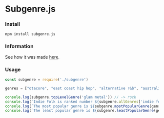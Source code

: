 # Subgenre.js

### Install

```
npm install subgenre.js
```
### Information

See how it was made [here](https://www.reddit.com/r/dataisbeautiful/comments/gfi9sv/oc_every_music_subgenre_built_from_everynoisecom/).
### Usage

```javascript
const subgenre = require('./subgenre')

genres = ["otacore", "east coast hip hop", "alternative r&b", "australian pop",'pop']

console.log(subgenre.topLevelGenre('glam metal')) // -> rock
console.log(`Indie Folk is ranked number ${subgenre.allGenres['indie folk']}`) // ->  65
console.log(`The most popular genre is ${subgenre.mostPopularGenre(genres)}`) // -> pop
console.log(`The least popular genre is ${subgenre.leastPopularGenre(genres)}`) // -> otacore
```

